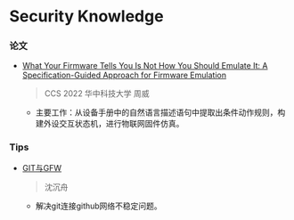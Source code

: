 # Security Knowledge

### 论文

- [What Your Firmware Tells You Is Not How You Should Emulate It: A Specification-Guided Approach for Firmware Emulation](https://mp.weixin.qq.com/s/gWnvQZlgrkQklDrNI2EQwg)

  > CCS 2022 华中科技大学  周威

  - 主要工作：从设备手册中的自然语言描述语句中提取出条件动作规则，构建外设交互状态机，进行物联网固件仿真。





### Tips

- [GIT与GFW](https://mp.weixin.qq.com/s/3QUpvrzxb_aMv91Rq-5WOw)

  > 沈沉舟

  - 解决git连接github网络不稳定问题。